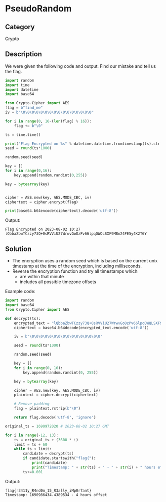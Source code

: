 # PseudoRandom

## Category
Crypto

## Description

We were given the following code and output. Find our mistake and tell us the flag.

```python
import random
import time
import datetime  
import base64

from Crypto.Cipher import AES
flag = b"find_me"
iv = b"\0\0\0\0\0\0\0\0\0\0\0\0\0\0\0\0"

for i in range(0, 16-(len(flag) % 16)):
    flag += b"\0"

ts = time.time()

print("Flag Encrypted on %s" % datetime.datetime.fromtimestamp(ts).strftime('%Y-%m-%d %H:%M'))
seed = round(ts*1000)

random.seed(seed)

key = []
for i in range(0,16):
    key.append(random.randint(0,255))

key = bytearray(key)


cipher = AES.new(key, AES.MODE_CBC, iv) 
ciphertext = cipher.encrypt(flag)

print(base64.b64encode(ciphertext).decode('utf-8'))
```

Output:
```
Flag Encrypted on 2023-08-02 10:27
lQbbaZbwTCzzy73Q+0sRVViU27WrwvGoOzPv66lpqOWQLSXF9M8n24PE5y4K2T6Y
```

## Solution

- The encryption uses a random seed which is based on the current unix timestamp at the time of the encryption, including milliseconds.
- Reverse the encryption function and try all timestamps which
    - are within that minute
    - includes all possible timezone offsets

Example code:

```python
import random
import base64
from Crypto.Cipher import AES

def decrypt(ts):
    encrypted_text = "lQbbaZbwTCzzy73Q+0sRVViU27WrwvGoOzPv66lpqOWQLSXF9M8n24PE5y4K2T6Y"
    ciphertext = base64.b64decode(encrypted_text.encode('utf-8'))

    iv = b"\0\0\0\0\0\0\0\0\0\0\0\0\0\0\0\0"

    seed = round(ts*1000)

    random.seed(seed)

    key = []
    for i in range(0, 16):
        key.append(random.randint(0, 255))

    key = bytearray(key)

    cipher = AES.new(key, AES.MODE_CBC, iv)
    plaintext = cipher.decrypt(ciphertext)

    # Remove padding
    flag = plaintext.rstrip(b"\0")

    return flag.decode('utf-8', 'ignore')

original_ts = 1690972020 # 2023-08-02 10:27 GMT

for i in range(-12, 13):
    ts = original_ts + (3600 * i)
    limit = ts + 60
    while ts < limit:
        candidate = decrypt(ts)
        if candidate.startswith("flag{"):
            print(candidate)
            print("Timestamp: " + str(ts) + " - " + str(i) + " hours offset")
        ts+=0.001
```

Output:
```
flag{r3411y_R4nd0m_15_R3ally_iMp0r7ant}
Timestamp: 1690986434.4389534 - 4 hours offset
```